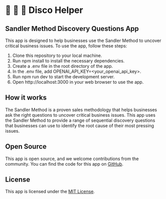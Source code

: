 
# 💃 🪩 🕺 Disco Helper 

## Sandler Method Discovery Questions App

This app is designed to help businesses use the Sandler Method to uncover critical business issues. To use the app, follow these steps:

1. Clone this repository to your local machine.
2. Run npm install to install the necessary dependencies.
3. Create a .env file in the root directory of the app.
4. In the .env file, add OPENAI_API_KEY=<your_openai_api_key>.
5. Run npm run dev to start the development server.
6. Open http://localhost:3000 in your web browser to use the app.

## How it works

The Sandler Method is a proven sales methodology that helps businesses ask the right questions to uncover critical business issues. This app uses the Sandler Method to provide a range of sequential discovery questions that businesses can use to identify the root cause of their most pressing issues.

## Open Source

This app is open source, and we welcome contributions from the community. You can find the code for this app on [GitHub](https://github.com/bigscotia10/disco-helper).

## License

This app is licensed under the [MIT License](https://opensource.org/licenses/MIT).
